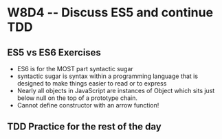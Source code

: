 # W8D4 -- Discuss ES5 and continue TDD



## ES5 vs ES6 Exercises

- ES6 is for the MOST part syntactic sugar
- syntactic sugar is syntax within a programming language that is designed to
 make things easier to read or to express
- Nearly all objects in JavaScript are instances of Object which sits just below
  null on the top of a prototype chain.
- Cannot define constructor with an arrow function!


## TDD Practice for the rest of the day
